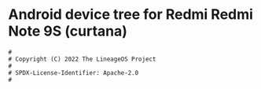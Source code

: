 # Android device tree for Redmi Redmi Note 9S (curtana)

```
#
# Copyright (C) 2022 The LineageOS Project
#
# SPDX-License-Identifier: Apache-2.0
#
```
